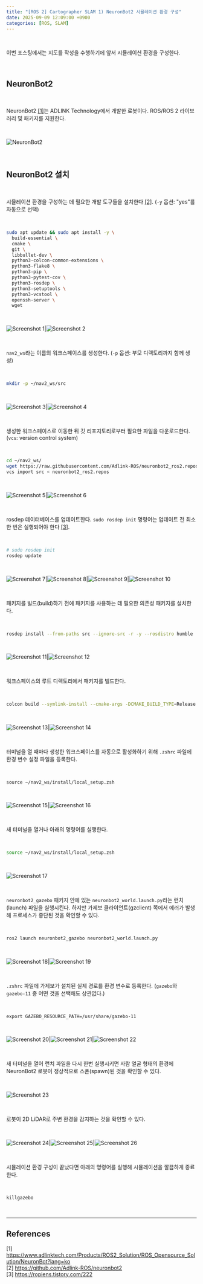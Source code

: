 ```yaml
---
title: "[ROS 2] Cartographer SLAM 1) NeuronBot2 시뮬레이션 환경 구성"
date: 2025-09-09 12:09:00 +0900
categories: [ROS, SLAM]
---
```


&nbsp;

이번 포스팅에서는 지도를 작성을 수행하기에 앞서 시뮬레이션 환경을 구성한다.

<br>

## NeuronBot2

<br>

NeuronBot2 [[1]](<https://www.adlinktech.com/Products/ROS2_Solution/ROS_Opensource_Solution/NeuronBot?lang=ko>)는 ADLINK Technology에서 개발한 로봇이다. ROS/ROS 2 라이브러리 및 패키지를 지원한다.

<br>

![NeuronBot2](/assets/img/2025-09-09/neuronbot2.png)

<br>

## NeuronBot2 설치

<br>

시뮬레이션 환경을 구성하는 데 필요한 개발 도구들을 설치한다 [[2]](<https://github.com/Adlink-ROS/neuronbot2>). (`-y` 옵션: "yes"를 자동으로 선택)

<br>

```bash
sudo apt update && sudo apt install -y \
  build-essential \
  cmake \
  git \
  libbullet-dev \
  python3-colcon-common-extensions \
  python3-flake8 \
  python3-pip \
  python3-pytest-cov \
  python3-rosdep \
  python3-setuptools \
  python3-vcstool \
  openssh-server \
  wget
```

<br>

![Screenshot 1](/assets/img/2025-09-09/cartographer-1.png)|![Screenshot 2](/assets/img/2025-09-09/cartographer-2.png)

<br>

`nav2_ws`라는 이름의 워크스페이스를 생성한다. (`-p` 옵션: 부모 디렉토리까지 함께 생성)

<br>

```bash
mkdir -p ~/nav2_ws/src
```

<br>

![Screenshot 3](/assets/img/2025-09-09/cartographer-3.png)|![Screenshot 4](/assets/img/2025-09-09/cartographer-4.png)

<br>

생성한 워크스페이스로 이동한 뒤 깃 리포지토리로부터 필요한 파일을 다운로드한다. (`vcs`: version control system)

<br>

```bash
cd ~/nav2_ws/
wget https://raw.githubusercontent.com/Adlink-ROS/neuronbot2_ros2.repos/humble/neuronbot2_ros2.repos
vcs import src < neuronbot2_ros2.repos
```

<br>

![Screenshot 5](/assets/img/2025-09-09/cartographer-5.png)|![Screenshot 6](/assets/img/2025-09-09/cartographer-6.png)

<br>

rosdep 데이터베이스를 업데이트한다. `sudo rosdep init` 명령어는 업데이트 전 최소 한 번은 실행되어야 한다 [[3]](<https://ropiens.tistory.com/222>).

<br>

```bash
# sudo rosdep init
rosdep update
```

<br>

![Screenshot 7](/assets/img/2025-09-09/cartographer-7.png)|![Screenshot 8](/assets/img/2025-09-09/cartographer-8.png)|![Screenshot 9](/assets/img/2025-09-09/cartographer-9.png)|![Screenshot 10](/assets/img/2025-09-09/cartographer-10.png)

<br>

패키지를 빌드(build)하기 전에 패키지를 사용하는 데 필요한 의존성 패키지를 설치한다.

<br>

```bash
rosdep install --from-paths src --ignore-src -r -y --rosdistro humble
```

<br>

![Screenshot 11](/assets/img/2025-09-09/cartographer-11.png)|![Screenshot 12](/assets/img/2025-09-09/cartographer-12.png)

<br>

워크스페이스의 루트 디렉토리에서 패키지를 빌드한다.

<br>

```bash
colcon build --symlink-install --cmake-args -DCMAKE_BUILD_TYPE=Release
```

<br>

![Screenshot 13](/assets/img/2025-09-09/cartographer-13.png)|![Screenshot 14](/assets/img/2025-09-09/cartographer-14.png)

<br>

터미널을 열 때마다 생성한 워크스페이스를 자동으로 활성화하기 위해 `.zshrc` 파일에 환경 변수 설정 파일을 등록한다.

<br>

```
source ~/nav2_ws/install/local_setup.zsh
```

<br>

![Screenshot 15](/assets/img/2025-09-09/cartographer-15.png)|![Screenshot 16](/assets/img/2025-09-09/cartographer-16.png)

<br>

새 터미널을 열거나 아래의 명령어를 실행한다.

<br>

```bash
source ~/nav2_ws/install/local_setup.zsh
```

<br>

![Screenshot 17](/assets/img/2025-09-09/cartographer-17.png)

<br>

`neuronbot2_gazebo` 패키지 안에 있는 `neuronbot2_world.launch.py`라는 런치(launch) 파일을 실행시킨다. 하지만 가제보 클라이언트(gzclient) 쪽에서 에러가 발생해 프로세스가 중단된 것을 확인할 수 있다.

<br>

```bash
ros2 launch neuronbot2_gazebo neuronbot2_world.launch.py
```

<br>

![Screenshot 18](/assets/img/2025-09-09/cartographer-18.png)|![Screenshot 19](/assets/img/2025-09-09/cartographer-19.png)

<br>

`.zshrc` 파일에 가제보가 설치된 실제 경로를 환경 변수로 등록한다. (`gazebo`와 `gazebo-11` 중 어떤 것을 선택해도 상관없다.)

<br>

```
export GAZEBO_RESOURCE_PATH=/usr/share/gazebo-11
```

<br>

![Screenshot 20](/assets/img/2025-09-09/cartographer-20.png)|![Screenshot 21](/assets/img/2025-09-09/cartographer-21.png)|![Screenshot 22](/assets/img/2025-09-09/cartographer-22.png)

<br>

새 터미널을 열어 런치 파일을 다시 한번 실행시키면 사람 얼굴 형태의 환경에 NeuronBot2 로봇이 정상적으로 스폰(spawn)된 것을 확인할 수 있다.

<br>

![Screenshot 23](/assets/img/2025-09-09/cartographer-23.png)

<br>

로봇이 2D LiDAR로 주변 환경을 감지하는 것을 확인할 수 있다.

<br>

![Screenshot 24](/assets/img/2025-09-09/cartographer-24.png)|![Screenshot 25](/assets/img/2025-09-09/cartographer-25.png)|![Screenshot 26](/assets/img/2025-09-09/cartographer-26.png)

<br>

시뮬레이션 환경 구성이 끝났다면 아래의 명령어를 실행해 시뮬레이션을 깔끔하게 종료한다.

<br>

```bash
killgazebo
```

<br>

---

## References

[1] <https://www.adlinktech.com/Products/ROS2_Solution/ROS_Opensource_Solution/NeuronBot?lang=ko>  
[2] <https://github.com/Adlink-ROS/neuronbot2>  
[3] <https://ropiens.tistory.com/222>